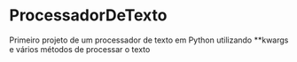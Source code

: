 # ProcessadorDeTexto
Primeiro projeto de um processador de texto em Python utilizando **kwargs e vários métodos de processar o texto
